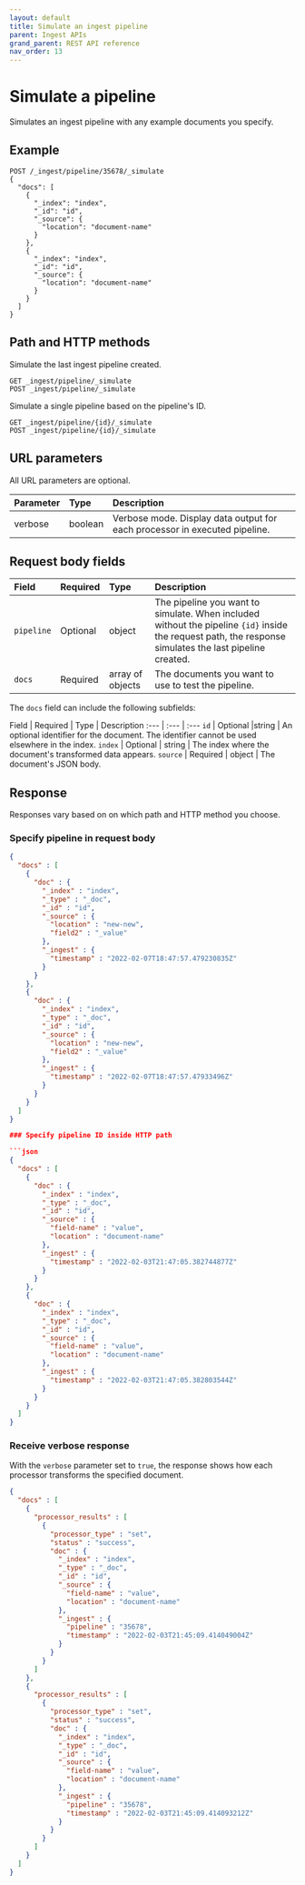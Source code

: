```yaml
---
layout: default
title: Simulate an ingest pipeline
parent: Ingest APIs
grand_parent: REST API reference
nav_order: 13
---
```


# Simulate a pipeline

Simulates an ingest pipeline with any example documents you specify.

## Example

```
POST /_ingest/pipeline/35678/_simulate
{
  "docs": [
    {
      "_index": "index",
      "_id": "id",
      "_source": {
        "location": "document-name"
      }
    },
    {
      "_index": "index",
      "_id": "id",
      "_source": {
        "location": "document-name"
      }
    }
  ]
}
```

## Path and HTTP methods

Simulate the last ingest pipeline created.

```
GET _ingest/pipeline/_simulate
POST _ingest/pipeline/_simulate
```

Simulate a single pipeline based on the pipeline's ID.

```
GET _ingest/pipeline/{id}/_simulate
POST _ingest/pipeline/{id}/_simulate
```

## URL parameters

All URL parameters are optional.

Parameter | Type | Description
:--- | :--- | :---
verbose | boolean | Verbose mode. Display data output for each processor in executed pipeline.

## Request body fields

Field | Required | Type | Description
:--- | :--- | :--- | :---
`pipeline` | Optional | object | The pipeline you want to simulate. When included without the pipeline `{id}` inside the request path, the response simulates the last pipeline created.
`docs` | Required | array of objects | The documents you want to use to test the pipeline.

The `docs` field can include the following subfields:

Field | Required | Type | Description
:--- | :--- | :---
`id` | Optional |string | An optional identifier for the document. The identifier cannot be used elsewhere in the index.
`index` | Optional | string | The index where the document's transformed data appears.
`source` | Required | object | The document's JSON body.

## Response

Responses vary based on on which path and HTTP method you choose. 

### Specify pipeline in request body

```json
{
  "docs" : [
    {
      "doc" : {
        "_index" : "index",
        "_type" : "_doc",
        "_id" : "id",
        "_source" : {
          "location" : "new-new",
          "field2" : "_value"
        },
        "_ingest" : {
          "timestamp" : "2022-02-07T18:47:57.479230835Z"
        }
      }
    },
    {
      "doc" : {
        "_index" : "index",
        "_type" : "_doc",
        "_id" : "id",
        "_source" : {
          "location" : "new-new",
          "field2" : "_value"
        },
        "_ingest" : {
          "timestamp" : "2022-02-07T18:47:57.47933496Z"
        }
      }
    }
  ]
}

### Specify pipeline ID inside HTTP path

```json
{
  "docs" : [
    {
      "doc" : {
        "_index" : "index",
        "_type" : "_doc",
        "_id" : "id",
        "_source" : {
          "field-name" : "value",
          "location" : "document-name"
        },
        "_ingest" : {
          "timestamp" : "2022-02-03T21:47:05.382744877Z"
        }
      }
    },
    {
      "doc" : {
        "_index" : "index",
        "_type" : "_doc",
        "_id" : "id",
        "_source" : {
          "field-name" : "value",
          "location" : "document-name"
        },
        "_ingest" : {
          "timestamp" : "2022-02-03T21:47:05.382803544Z"
        }
      }
    }
  ]
}
```

### Receive verbose response 

With the `verbose` parameter set to `true`, the response shows how each processor transforms the specified document. 

```json
{
  "docs" : [
    {
      "processor_results" : [
        {
          "processor_type" : "set",
          "status" : "success",
          "doc" : {
            "_index" : "index",
            "_type" : "_doc",
            "_id" : "id",
            "_source" : {
              "field-name" : "value",
              "location" : "document-name"
            },
            "_ingest" : {
              "pipeline" : "35678",
              "timestamp" : "2022-02-03T21:45:09.414049004Z"
            }
          }
        }
      ]
    },
    {
      "processor_results" : [
        {
          "processor_type" : "set",
          "status" : "success",
          "doc" : {
            "_index" : "index",
            "_type" : "_doc",
            "_id" : "id",
            "_source" : {
              "field-name" : "value",
              "location" : "document-name"
            },
            "_ingest" : {
              "pipeline" : "35678",
              "timestamp" : "2022-02-03T21:45:09.414093212Z"
            }
          }
        }
      ]
    }
  ]
}
```